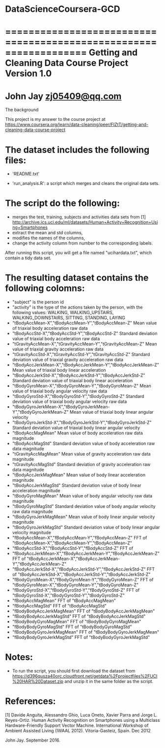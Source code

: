 # DataScienceCoursera-GCD
==================================================================
Getting and Cleaning Data Course Project
Version 1.0
==================================================================
John Jay
zj05409@qq.com
==================================================================

The background

This project is my answer to the course project at  https://www.coursera.org/learn/data-cleaning/peer/FIZtT/getting-and-cleaning-data-course-project

The dataset includes the following files:
=========================================

- 'README.txt'

- 'run_analysis.R': a script which merges and cleans the original data sets.

The script do the following: 
=========================================
- merges the test, training, subjects and activities data sets from [1] http://archive.ics.uci.edu/ml/datasets/Human+Activity+Recognition+Using+Smartphones 
- extract the mean and std columns, 
- modifies the names of the columns, 
- change the activity column from number to the corresponding labels.

After running this script, you will get a file named "ucihardata.txt", which contain a tidy data set.

The resulting dataset contains the following colomns:
======================================

- "subject" is the person id
- "activity" is the type of the actions taken by the person, with the following values: WALKING, WALKING_UPSTAIRS, WALKING_DOWNSTAIRS, SITTING, STANDING, LAYING
- "tBodyAccMean-X","tBodyAccMean-Y","tBodyAccMean-Z" Mean value of triaxial body acceleration raw data
- "tBodyAccStd-X","tBodyAccStd-Y","tBodyAccStd-Z" Standard deviation value of triaxial body acceleration raw data
- "tGravityAccMean-X","tGravityAccMean-Y","tGravityAccMean-Z" Mean value of triaxial gravity acceleration raw data
- "tGravityAccStd-X","tGravityAccStd-Y","tGravityAccStd-Z" Standard deviation value of triaxial gravity acceleration raw data
- "tBodyAccJerkMean-X","tBodyAccJerkMean-Y","tBodyAccJerkMean-Z" Mean value of triaxial body linear acceleration
- "tBodyAccJerkStd-X","tBodyAccJerkStd-Y","tBodyAccJerkStd-Z" Standard deviation value of triaxial body linear acceleration
- "tBodyGyroMean-X","tBodyGyroMean-Y","tBodyGyroMean-Z" Mean value of triaxial body angular velocity raw data
- "tBodyGyroStd-X","tBodyGyroStd-Y","tBodyGyroStd-Z" Standard deviation value of triaxial body angular velocity raw data
- "tBodyGyroJerkMean-X","tBodyGyroJerkMean-Y","tBodyGyroJerkMean-Z" Mean value of triaxial body linear angular velocity
- "tBodyGyroJerkStd-X","tBodyGyroJerkStd-Y","tBodyGyroJerkStd-Z" Standard deviation value of triaxial body linear angular velocity
- "tBodyAccMagMean" Mean value of body acceleration raw data magnitude
- "tBodyAccMagStd" Standard deviation value of body acceleration raw data magnitude
- "tGravityAccMagMean" Mean value of gravity acceleration raw data magnitude
- "tGravityAccMagStd" Standard deviation of gravity acceleration raw data magnitude
- "tBodyAccJerkMagMean" Mean value of body linear acceleration magnitude
- "tBodyAccJerkMagStd" Standard deviation value of body linear acceleration magnitude
- "tBodyGyroMagMean" Mean value of body angular velocity raw data magnitude
- "tBodyGyroMagStd" Standard deviation value of body angular velocity raw data magnitude
- "tBodyGyroJerkMagMean" Mean value of body linear angular velocity magnitude
- "tBodyGyroJerkMagStd" Standard deviation value of body linear angular velocity magnitude
- "fBodyAccMean-X","fBodyAccMean-Y","fBodyAccMean-Z" FFT of "tBodyAccMean-X","tBodyAccMean-Y","tBodyAccMean-Z"
- "fBodyAccStd-X","fBodyAccStd-Y","fBodyAccStd-Z" FFT of 
- "fBodyAccJerkMean-X","fBodyAccJerkMean-Y","fBodyAccJerkMean-Z" FFT of "tBodyAccJerkMean-X","tBodyAccJerkMean-Y","tBodyAccJerkMean-Z"
- "fBodyAccJerkStd-X","fBodyAccJerkStd-Y","fBodyAccJerkStd-Z" FFT of "tBodyAccJerkStd-X","tBodyAccJerkStd-Y","tBodyAccJerkStd-Z"
- "fBodyGyroMean-X","fBodyGyroMean-Y","fBodyGyroMean-Z" FFT of "tBodyGyroMean-X","tBodyGyroMean-Y","tBodyGyroMean-Z"
- "fBodyGyroStd-X","fBodyGyroStd-Y","fBodyGyroStd-Z" FFT of "tBodyGyroStd-X","tBodyGyroStd-Y","tBodyGyroStd-Z"
- "fBodyAccMagMean" FFT of "tBodyAccMagMean"
- "fBodyAccMagStd" FFT of "tBodyAccMagStd"
- "fBodyBodyAccJerkMagMean" FFT of "tBodyBodyAccJerkMagMean"
- "fBodyBodyAccJerkMagStd" FFT of "tBodyBodyAccJerkMagStd" 
- "fBodyBodyGyroMagMean" FFT of "tBodyBodyGyroMagMean" 
- "fBodyBodyGyroMagStd" FFT of "tBodyBodyGyroMagStd" 
- "fBodyBodyGyroJerkMagMean" FFT of "tBodyBodyGyroJerkMagMean" 
- "fBodyBodyGyroJerkMagStd" FFT of "tBodyBodyGyroJerkMagStd" 

Notes: 
======
- To run the script, you should first download the dataset from https://d396qusza40orc.cloudfront.net/getdata%2Fprojectfiles%2FUCI%20HAR%20Dataset.zip and unzip it in the same folder as the script.

References:
========
[1] Davide Anguita, Alessandro Ghio, Luca Oneto, Xavier Parra and Jorge L. Reyes-Ortiz. Human Activity Recognition on Smartphones using a Multiclass Hardware-Friendly Support Vector Machine. International Workshop of Ambient Assisted Living (IWAAL 2012). Vitoria-Gasteiz, Spain. Dec 2012

John Jay. September 2016.
